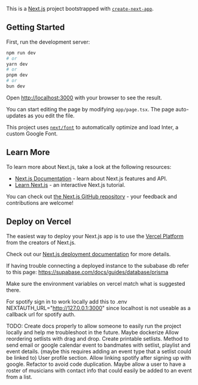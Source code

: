 This is a [Next.js](https://nextjs.org/) project bootstrapped with [`create-next-app`](https://github.com/vercel/next.js/tree/canary/packages/create-next-app).

## Getting Started

First, run the development server:

```bash
npm run dev
# or
yarn dev
# or
pnpm dev
# or
bun dev
```

Open [http://localhost:3000](http://localhost:3000) with your browser to see the result.

You can start editing the page by modifying `app/page.tsx`. The page auto-updates as you edit the file.

This project uses [`next/font`](https://nextjs.org/docs/basic-features/font-optimization) to automatically optimize and load Inter, a custom Google Font.

## Learn More

To learn more about Next.js, take a look at the following resources:

- [Next.js Documentation](https://nextjs.org/docs) - learn about Next.js features and API.
- [Learn Next.js](https://nextjs.org/learn) - an interactive Next.js tutorial.

You can check out [the Next.js GitHub repository](https://github.com/vercel/next.js/) - your feedback and contributions are welcome!

## Deploy on Vercel

The easiest way to deploy your Next.js app is to use the [Vercel Platform](https://vercel.com/new?utm_medium=default-template&filter=next.js&utm_source=create-next-app&utm_campaign=create-next-app-readme) from the creators of Next.js.

Check out our [Next.js deployment documentation](https://nextjs.org/docs/deployment) for more details.


If having trouble connecting a deployed instance to the subabase db refer to this page: 
https://supabase.com/docs/guides/database/prisma

Make sure the environment variables on vercel match what is suggested there.

For spotify sign in to work locally add this to .env NEXTAUTH_URL="http://127.0.0.1:3000" since localhost is not useable as a callback url for spotify auth.

TODO:
Create docs properly to allow someone to easily run the project locally and help me troubleshoot in the future. 
Maybe dockerize
Allow reordering setlists with drag and drop.
Create printable setlists.
Method to send email or google calendar event to bandmates with setlist, playlist and event details. (maybe this requires adding an event type that a setlist could be linked to)
User profile section.
Allow linking spotify after signing up with google.
Refactor to avoid code duplication.
Maybe allow a user to have a roster of musicians with contact info that could easily be added to an event from a list. 